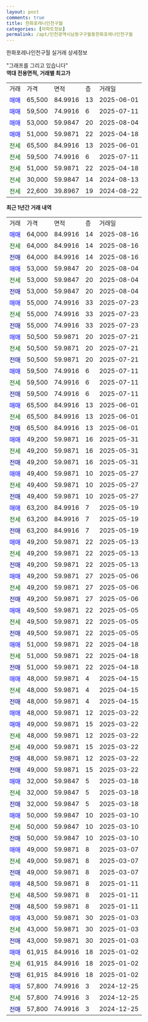 ```yaml
---
layout: post
comments: true
title: 한화포레나인천구월
categories: [아파트정보]
permalink: /apt/인천광역시남동구구월동한화포레나인천구월
---
```


한화포레나인천구월 실거래 상세정보

<script type="text/javascript">
  google.charts.load('current', {'packages':['line', 'corechart']});
  google.charts.setOnLoadCallback(drawChart);

  function drawChart() {
    var data = new google.visualization.DataTable();
    data.addColumn('date', '거래일');
    data.addColumn('number', "매매");
    data.addColumn('number', "전세");
    data.addColumn('number', "전매");

    data.addRows([[new Date(Date.parse("2025-08-16")), 64000, null, null], [new Date(Date.parse("2025-08-16")), null, 64000, null], [new Date(Date.parse("2025-08-16")), null, null, 64000], [new Date(Date.parse("2025-08-04")), 53000, null, null], [new Date(Date.parse("2025-08-04")), null, 53000, null], [new Date(Date.parse("2025-08-04")), null, null, 53000], [new Date(Date.parse("2025-07-23")), 55000, null, null], [new Date(Date.parse("2025-07-23")), null, 55000, null], [new Date(Date.parse("2025-07-23")), null, null, 55000], [new Date(Date.parse("2025-07-21")), 50500, null, null], [new Date(Date.parse("2025-07-21")), null, 50500, null], [new Date(Date.parse("2025-07-21")), null, null, 50500], [new Date(Date.parse("2025-07-11")), 59500, null, null], [new Date(Date.parse("2025-07-11")), null, 59500, null], [new Date(Date.parse("2025-07-11")), null, null, 59500], [new Date(Date.parse("2025-06-01")), 65500, null, null], [new Date(Date.parse("2025-06-01")), null, 65500, null], [new Date(Date.parse("2025-06-01")), null, null, 65500], [new Date(Date.parse("2025-05-31")), 49200, null, null], [new Date(Date.parse("2025-05-31")), null, 49200, null], [new Date(Date.parse("2025-05-31")), null, null, 49200], [new Date(Date.parse("2025-05-27")), 49400, null, null], [new Date(Date.parse("2025-05-27")), null, 49400, null], [new Date(Date.parse("2025-05-27")), null, null, 49400], [new Date(Date.parse("2025-05-19")), 63200, null, null], [new Date(Date.parse("2025-05-19")), null, 63200, null], [new Date(Date.parse("2025-05-19")), null, null, 63200], [new Date(Date.parse("2025-05-13")), 49200, null, null], [new Date(Date.parse("2025-05-13")), null, 49200, null], [new Date(Date.parse("2025-05-13")), null, null, 49200], [new Date(Date.parse("2025-05-06")), 49200, null, null], [new Date(Date.parse("2025-05-06")), null, 49200, null], [new Date(Date.parse("2025-05-06")), null, null, 49200], [new Date(Date.parse("2025-05-05")), 49500, null, null], [new Date(Date.parse("2025-05-05")), null, 49500, null], [new Date(Date.parse("2025-05-05")), null, null, 49500], [new Date(Date.parse("2025-04-18")), 51000, null, null], [new Date(Date.parse("2025-04-18")), null, 51000, null], [new Date(Date.parse("2025-04-18")), null, null, 51000], [new Date(Date.parse("2025-04-15")), 48000, null, null], [new Date(Date.parse("2025-04-15")), null, 48000, null], [new Date(Date.parse("2025-04-15")), null, null, 48000], [new Date(Date.parse("2025-03-22")), 48000, null, null], [new Date(Date.parse("2025-03-22")), 49000, null, null], [new Date(Date.parse("2025-03-22")), null, 48000, null], [new Date(Date.parse("2025-03-22")), null, 49000, null], [new Date(Date.parse("2025-03-22")), null, null, 48000], [new Date(Date.parse("2025-03-22")), null, null, 49000], [new Date(Date.parse("2025-03-18")), 32000, null, null], [new Date(Date.parse("2025-03-18")), null, 32000, null], [new Date(Date.parse("2025-03-18")), null, null, 32000], [new Date(Date.parse("2025-03-10")), 50000, null, null], [new Date(Date.parse("2025-03-10")), null, 50000, null], [new Date(Date.parse("2025-03-10")), null, null, 50000], [new Date(Date.parse("2025-03-07")), 49000, null, null], [new Date(Date.parse("2025-03-07")), null, 49000, null], [new Date(Date.parse("2025-03-07")), null, null, 49000], [new Date(Date.parse("2025-01-11")), 48500, null, null], [new Date(Date.parse("2025-01-11")), null, 48500, null], [new Date(Date.parse("2025-01-11")), null, null, 48500], [new Date(Date.parse("2025-01-03")), 43000, null, null], [new Date(Date.parse("2025-01-03")), null, 43000, null], [new Date(Date.parse("2025-01-03")), null, null, 43000], [new Date(Date.parse("2025-01-02")), 61915, null, null], [new Date(Date.parse("2025-01-02")), null, 61915, null], [new Date(Date.parse("2025-01-02")), null, null, 61915], [new Date(Date.parse("2024-12-25")), 57800, null, null], [new Date(Date.parse("2024-12-25")), null, 57800, null], [new Date(Date.parse("2024-12-25")), null, null, 57800]]);

    var options = {
      hAxis: {
        format: 'yyyy/MM/dd'
      },    
      lineWidth: 0,
      pointsVisible: true,    
      title: '최근 1년간 유형별 실거래가 분포',
      legend: { position: 'bottom' }
    };

    var formatter = new google.visualization.NumberFormat({pattern:'###,###'} );
    formatter.format(data, 1);
    formatter.format(data, 2);
    
    setTimeout(function() {
        var chart = new google.visualization.LineChart(document.getElementById('columnchart_material'));
        chart.draw(data, (options));
        document.getElementById('loading').style.display = 'none';
    }, 200);
  }
</script>


<div id="loading" style="z-index:20; display: block; margin-left: 0px">"그래프를 그리고 있습니다"</div>
<div id="columnchart_material" style="width: 95%; margin-left: 0px; display: block"></div>
<!-- contents start -->
<b>역대 전용면적, 거래별 최고가</b>
<table class="sortable">
    <tr>
      <td>거래</td>
      <td>가격</td>
      <td>면적</td>
      <td>층</td>
      <td>거래일</td>
    </tr>
        <tr>
          <td><a style="color: blue">매매</a></td>
          <td>65,500</td>
          <td>84.9916</td>
          <td>13</td>
          <td>2025-06-01</td>
        </tr>            <tr>
          <td><a style="color: blue">매매</a></td>
          <td>59,500</td>
          <td>74.9916</td>
          <td>6</td>
          <td>2025-07-11</td>
        </tr>            <tr>
          <td><a style="color: blue">매매</a></td>
          <td>53,000</td>
          <td>59.9847</td>
          <td>20</td>
          <td>2025-08-04</td>
        </tr>            <tr>
          <td><a style="color: blue">매매</a></td>
          <td>51,000</td>
          <td>59.9871</td>
          <td>22</td>
          <td>2025-04-18</td>
        </tr>        
        <tr>
              <td><a style="color: darkgreen">전세</a></td>
              <td>65,500</td>
              <td>84.9916</td>
              <td>13</td>
              <td>2025-06-01</td>
            </tr>            <tr>
              <td><a style="color: darkgreen">전세</a></td>
              <td>59,500</td>
              <td>74.9916</td>
              <td>6</td>
              <td>2025-07-11</td>
            </tr>            <tr>
              <td><a style="color: darkgreen">전세</a></td>
              <td>51,000</td>
              <td>59.9871</td>
              <td>22</td>
              <td>2025-04-18</td>
            </tr>            <tr>
              <td><a style="color: darkgreen">전세</a></td>
              <td>30,000</td>
              <td>59.9847</td>
              <td>14</td>
              <td>2024-08-13</td>
            </tr>            <tr>
              <td><a style="color: darkgreen">전세</a></td>
              <td>22,600</td>
              <td>39.8967</td>
              <td>19</td>
              <td>2024-08-22</td>
            </tr>        
    
</table>

<b>최근 1년간 거래 내역</b>

<table class="sortable">
    <tr>
      <td>거래</td>
      <td>가격</td>
      <td>면적</td>
      <td>층</td>
      <td>거래일</td>
    </tr>
    <tr>
      <td><a style="color: blue">매매</a></td>
      <td>64,000</td>
      <td>84.9916</td>
      <td>14</td>
      <td>2025-08-16</td>
    </tr>          <tr>
      <td><a style="color: darkgreen">전세</a></td>
      <td>64,000</td>
      <td>84.9916</td>
      <td>14</td>
      <td>2025-08-16</td>
    </tr>          <tr>
      <td><a style="color: darkblue">전매</a></td>
      <td>64,000</td>
      <td>84.9916</td>
      <td>14</td>
      <td>2025-08-16</td>
    </tr>          <tr>
      <td><a style="color: blue">매매</a></td>
      <td>53,000</td>
      <td>59.9847</td>
      <td>20</td>
      <td>2025-08-04</td>
    </tr>          <tr>
      <td><a style="color: darkgreen">전세</a></td>
      <td>53,000</td>
      <td>59.9847</td>
      <td>20</td>
      <td>2025-08-04</td>
    </tr>          <tr>
      <td><a style="color: darkblue">전매</a></td>
      <td>53,000</td>
      <td>59.9847</td>
      <td>20</td>
      <td>2025-08-04</td>
    </tr>          <tr>
      <td><a style="color: blue">매매</a></td>
      <td>55,000</td>
      <td>74.9916</td>
      <td>33</td>
      <td>2025-07-23</td>
    </tr>          <tr>
      <td><a style="color: darkgreen">전세</a></td>
      <td>55,000</td>
      <td>74.9916</td>
      <td>33</td>
      <td>2025-07-23</td>
    </tr>          <tr>
      <td><a style="color: darkblue">전매</a></td>
      <td>55,000</td>
      <td>74.9916</td>
      <td>33</td>
      <td>2025-07-23</td>
    </tr>          <tr>
      <td><a style="color: blue">매매</a></td>
      <td>50,500</td>
      <td>59.9871</td>
      <td>20</td>
      <td>2025-07-21</td>
    </tr>          <tr>
      <td><a style="color: darkgreen">전세</a></td>
      <td>50,500</td>
      <td>59.9871</td>
      <td>20</td>
      <td>2025-07-21</td>
    </tr>          <tr>
      <td><a style="color: darkblue">전매</a></td>
      <td>50,500</td>
      <td>59.9871</td>
      <td>20</td>
      <td>2025-07-21</td>
    </tr>          <tr>
      <td><a style="color: blue">매매</a></td>
      <td>59,500</td>
      <td>74.9916</td>
      <td>6</td>
      <td>2025-07-11</td>
    </tr>          <tr>
      <td><a style="color: darkgreen">전세</a></td>
      <td>59,500</td>
      <td>74.9916</td>
      <td>6</td>
      <td>2025-07-11</td>
    </tr>          <tr>
      <td><a style="color: darkblue">전매</a></td>
      <td>59,500</td>
      <td>74.9916</td>
      <td>6</td>
      <td>2025-07-11</td>
    </tr>          <tr>
      <td><a style="color: blue">매매</a></td>
      <td>65,500</td>
      <td>84.9916</td>
      <td>13</td>
      <td>2025-06-01</td>
    </tr>          <tr>
      <td><a style="color: darkgreen">전세</a></td>
      <td>65,500</td>
      <td>84.9916</td>
      <td>13</td>
      <td>2025-06-01</td>
    </tr>          <tr>
      <td><a style="color: darkblue">전매</a></td>
      <td>65,500</td>
      <td>84.9916</td>
      <td>13</td>
      <td>2025-06-01</td>
    </tr>          <tr>
      <td><a style="color: blue">매매</a></td>
      <td>49,200</td>
      <td>59.9871</td>
      <td>16</td>
      <td>2025-05-31</td>
    </tr>          <tr>
      <td><a style="color: darkgreen">전세</a></td>
      <td>49,200</td>
      <td>59.9871</td>
      <td>16</td>
      <td>2025-05-31</td>
    </tr>          <tr>
      <td><a style="color: darkblue">전매</a></td>
      <td>49,200</td>
      <td>59.9871</td>
      <td>16</td>
      <td>2025-05-31</td>
    </tr>          <tr>
      <td><a style="color: blue">매매</a></td>
      <td>49,400</td>
      <td>59.9871</td>
      <td>10</td>
      <td>2025-05-27</td>
    </tr>          <tr>
      <td><a style="color: darkgreen">전세</a></td>
      <td>49,400</td>
      <td>59.9871</td>
      <td>10</td>
      <td>2025-05-27</td>
    </tr>          <tr>
      <td><a style="color: darkblue">전매</a></td>
      <td>49,400</td>
      <td>59.9871</td>
      <td>10</td>
      <td>2025-05-27</td>
    </tr>          <tr>
      <td><a style="color: blue">매매</a></td>
      <td>63,200</td>
      <td>84.9916</td>
      <td>7</td>
      <td>2025-05-19</td>
    </tr>          <tr>
      <td><a style="color: darkgreen">전세</a></td>
      <td>63,200</td>
      <td>84.9916</td>
      <td>7</td>
      <td>2025-05-19</td>
    </tr>          <tr>
      <td><a style="color: darkblue">전매</a></td>
      <td>63,200</td>
      <td>84.9916</td>
      <td>7</td>
      <td>2025-05-19</td>
    </tr>          <tr>
      <td><a style="color: blue">매매</a></td>
      <td>49,200</td>
      <td>59.9871</td>
      <td>22</td>
      <td>2025-05-13</td>
    </tr>          <tr>
      <td><a style="color: darkgreen">전세</a></td>
      <td>49,200</td>
      <td>59.9871</td>
      <td>22</td>
      <td>2025-05-13</td>
    </tr>          <tr>
      <td><a style="color: darkblue">전매</a></td>
      <td>49,200</td>
      <td>59.9871</td>
      <td>22</td>
      <td>2025-05-13</td>
    </tr>          <tr>
      <td><a style="color: blue">매매</a></td>
      <td>49,200</td>
      <td>59.9871</td>
      <td>27</td>
      <td>2025-05-06</td>
    </tr>          <tr>
      <td><a style="color: darkgreen">전세</a></td>
      <td>49,200</td>
      <td>59.9871</td>
      <td>27</td>
      <td>2025-05-06</td>
    </tr>          <tr>
      <td><a style="color: darkblue">전매</a></td>
      <td>49,200</td>
      <td>59.9871</td>
      <td>27</td>
      <td>2025-05-06</td>
    </tr>          <tr>
      <td><a style="color: blue">매매</a></td>
      <td>49,500</td>
      <td>59.9871</td>
      <td>22</td>
      <td>2025-05-05</td>
    </tr>          <tr>
      <td><a style="color: darkgreen">전세</a></td>
      <td>49,500</td>
      <td>59.9871</td>
      <td>22</td>
      <td>2025-05-05</td>
    </tr>          <tr>
      <td><a style="color: darkblue">전매</a></td>
      <td>49,500</td>
      <td>59.9871</td>
      <td>22</td>
      <td>2025-05-05</td>
    </tr>          <tr>
      <td><a style="color: blue">매매</a></td>
      <td>51,000</td>
      <td>59.9871</td>
      <td>22</td>
      <td>2025-04-18</td>
    </tr>          <tr>
      <td><a style="color: darkgreen">전세</a></td>
      <td>51,000</td>
      <td>59.9871</td>
      <td>22</td>
      <td>2025-04-18</td>
    </tr>          <tr>
      <td><a style="color: darkblue">전매</a></td>
      <td>51,000</td>
      <td>59.9871</td>
      <td>22</td>
      <td>2025-04-18</td>
    </tr>          <tr>
      <td><a style="color: blue">매매</a></td>
      <td>48,000</td>
      <td>59.9871</td>
      <td>4</td>
      <td>2025-04-15</td>
    </tr>          <tr>
      <td><a style="color: darkgreen">전세</a></td>
      <td>48,000</td>
      <td>59.9871</td>
      <td>4</td>
      <td>2025-04-15</td>
    </tr>          <tr>
      <td><a style="color: darkblue">전매</a></td>
      <td>48,000</td>
      <td>59.9871</td>
      <td>4</td>
      <td>2025-04-15</td>
    </tr>          <tr>
      <td><a style="color: blue">매매</a></td>
      <td>48,000</td>
      <td>59.9871</td>
      <td>12</td>
      <td>2025-03-22</td>
    </tr>          <tr>
      <td><a style="color: blue">매매</a></td>
      <td>49,000</td>
      <td>59.9871</td>
      <td>15</td>
      <td>2025-03-22</td>
    </tr>          <tr>
      <td><a style="color: darkgreen">전세</a></td>
      <td>48,000</td>
      <td>59.9871</td>
      <td>12</td>
      <td>2025-03-22</td>
    </tr>          <tr>
      <td><a style="color: darkgreen">전세</a></td>
      <td>49,000</td>
      <td>59.9871</td>
      <td>15</td>
      <td>2025-03-22</td>
    </tr>          <tr>
      <td><a style="color: darkblue">전매</a></td>
      <td>48,000</td>
      <td>59.9871</td>
      <td>12</td>
      <td>2025-03-22</td>
    </tr>          <tr>
      <td><a style="color: darkblue">전매</a></td>
      <td>49,000</td>
      <td>59.9871</td>
      <td>15</td>
      <td>2025-03-22</td>
    </tr>          <tr>
      <td><a style="color: blue">매매</a></td>
      <td>32,000</td>
      <td>59.9847</td>
      <td>5</td>
      <td>2025-03-18</td>
    </tr>          <tr>
      <td><a style="color: darkgreen">전세</a></td>
      <td>32,000</td>
      <td>59.9847</td>
      <td>5</td>
      <td>2025-03-18</td>
    </tr>          <tr>
      <td><a style="color: darkblue">전매</a></td>
      <td>32,000</td>
      <td>59.9847</td>
      <td>5</td>
      <td>2025-03-18</td>
    </tr>          <tr>
      <td><a style="color: blue">매매</a></td>
      <td>50,000</td>
      <td>59.9847</td>
      <td>10</td>
      <td>2025-03-10</td>
    </tr>          <tr>
      <td><a style="color: darkgreen">전세</a></td>
      <td>50,000</td>
      <td>59.9847</td>
      <td>10</td>
      <td>2025-03-10</td>
    </tr>          <tr>
      <td><a style="color: darkblue">전매</a></td>
      <td>50,000</td>
      <td>59.9847</td>
      <td>10</td>
      <td>2025-03-10</td>
    </tr>          <tr>
      <td><a style="color: blue">매매</a></td>
      <td>49,000</td>
      <td>59.9871</td>
      <td>8</td>
      <td>2025-03-07</td>
    </tr>          <tr>
      <td><a style="color: darkgreen">전세</a></td>
      <td>49,000</td>
      <td>59.9871</td>
      <td>8</td>
      <td>2025-03-07</td>
    </tr>          <tr>
      <td><a style="color: darkblue">전매</a></td>
      <td>49,000</td>
      <td>59.9871</td>
      <td>8</td>
      <td>2025-03-07</td>
    </tr>          <tr>
      <td><a style="color: blue">매매</a></td>
      <td>48,500</td>
      <td>59.9871</td>
      <td>8</td>
      <td>2025-01-11</td>
    </tr>          <tr>
      <td><a style="color: darkgreen">전세</a></td>
      <td>48,500</td>
      <td>59.9871</td>
      <td>8</td>
      <td>2025-01-11</td>
    </tr>          <tr>
      <td><a style="color: darkblue">전매</a></td>
      <td>48,500</td>
      <td>59.9871</td>
      <td>8</td>
      <td>2025-01-11</td>
    </tr>          <tr>
      <td><a style="color: blue">매매</a></td>
      <td>43,000</td>
      <td>59.9871</td>
      <td>30</td>
      <td>2025-01-03</td>
    </tr>          <tr>
      <td><a style="color: darkgreen">전세</a></td>
      <td>43,000</td>
      <td>59.9871</td>
      <td>30</td>
      <td>2025-01-03</td>
    </tr>          <tr>
      <td><a style="color: darkblue">전매</a></td>
      <td>43,000</td>
      <td>59.9871</td>
      <td>30</td>
      <td>2025-01-03</td>
    </tr>          <tr>
      <td><a style="color: blue">매매</a></td>
      <td>61,915</td>
      <td>84.9916</td>
      <td>18</td>
      <td>2025-01-02</td>
    </tr>          <tr>
      <td><a style="color: darkgreen">전세</a></td>
      <td>61,915</td>
      <td>84.9916</td>
      <td>18</td>
      <td>2025-01-02</td>
    </tr>          <tr>
      <td><a style="color: darkblue">전매</a></td>
      <td>61,915</td>
      <td>84.9916</td>
      <td>18</td>
      <td>2025-01-02</td>
    </tr>          <tr>
      <td><a style="color: blue">매매</a></td>
      <td>57,800</td>
      <td>74.9916</td>
      <td>3</td>
      <td>2024-12-25</td>
    </tr>          <tr>
      <td><a style="color: darkgreen">전세</a></td>
      <td>57,800</td>
      <td>74.9916</td>
      <td>3</td>
      <td>2024-12-25</td>
    </tr>          <tr>
      <td><a style="color: darkblue">전매</a></td>
      <td>57,800</td>
      <td>74.9916</td>
      <td>3</td>
      <td>2024-12-25</td>
    </tr>      </table>
<!-- contents end -->    

